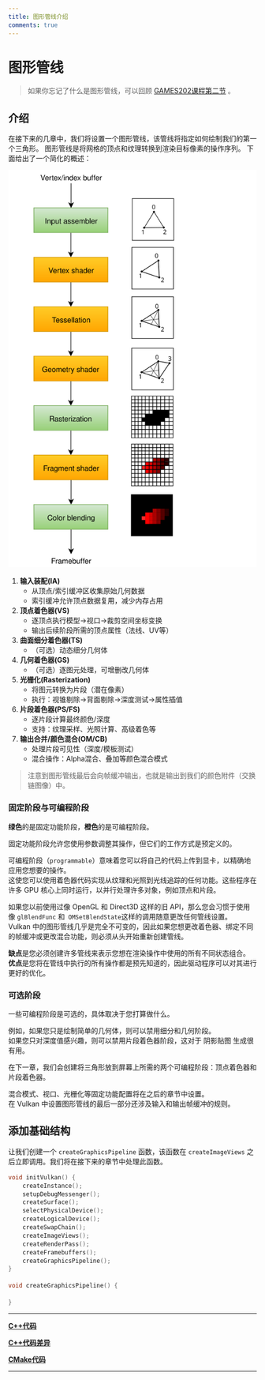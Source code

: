 ```yaml
---
title: 图形管线介绍
comments: true
---
```

# **图形管线**

> 如果你忘记了什么是图形管线，可以回顾 [GAMES202课程第二节](https://www.bilibili.com/video/BV1YK4y1T7yY) 。

## **介绍**

在接下来的几章中，我们将设置一个图形管线，该管线将指定如何绘制我们的第一个三角形。
图形管线是将网格的顶点和纹理转换到渲染目标像素的操作序列。
下面给出了一个简化的概述：

![pipeline](../../images/0120/vulkan_simplified_pipeline.svg)

1. **输入装配(IA)**
    - 从顶点/索引缓冲区收集原始几何数据
    - 索引缓冲允许顶点数据复用，减少内存占用
2. **顶点着色器(VS)**
    - 逐顶点执行模型→视口→裁剪空间坐标变换
    - 输出后续阶段所需的顶点属性（法线、UV等）
3. **曲面细分着色器(TS)**
    - （可选）动态细分几何体
4. **几何着色器(GS)**
    - （可选）逐图元处理，可增删改几何体
5. **光栅化(Rasterization)**
    - 将图元转换为片段（潜在像素）
    - 执行：视锥剔除→背面剔除→深度测试→属性插值
6. **片段着色器(PS/FS)**
    - 逐片段计算最终颜色/深度
    - 支持：纹理采样、光照计算、高级着色等
7. **输出合并/颜色混合(OM/CB)**
    - 处理片段可见性（深度/模板测试）
    - 混合操作：Alpha混合、叠加等颜色混合模式

> 注意到图形管线最后会向帧缓冲输出，也就是输出到我们的颜色附件（交换链图像）中。

### 固定阶段与可编程阶段

**绿色**的是固定功能阶段，**橙色**的是可编程阶段。

固定功能阶段允许您使用参数调整其操作，但它们的工作方式是预定义的。

可编程阶段（`programmable`）意味着您可以将自己的代码上传到显卡，以精确地应用您想要的操作。  
这使您可以使用着色器代码实现从纹理和光照到光线追踪的任何功能。这些程序在许多 GPU 核心上同时运行，以并行处理许多对象，例如顶点和片段。

如果您以前使用过像 OpenGL 和 Direct3D 这样的旧 API，那么您会习惯于使用像 `glBlendFunc` 和` OMSetBlendState`这样的调用随意更改任何管线设置。  
Vulkan 中的图形管线几乎是完全不可变的，因此如果您想更改着色器、绑定不同的帧缓冲或更改混合功能，则必须从头开始重新创建管线。

**缺点**是您必须创建许多管线来表示您想在渲染操作中使用的所有不同状态组合。  
**优点**是您将在管线中执行的所有操作都是预先知道的，因此驱动程序可以对其进行更好的优化。

### 可选阶段

一些可编程阶段是可选的，具体取决于您打算做什么。  

例如，如果您只是绘制简单的几何体，则可以禁用细分和几何阶段。   
如果您只对深度值感兴趣，则可以禁用片段着色器阶段，这对于 阴影贴图 生成很有用。

在下一章，我们会创建将三角形放到屏幕上所需的两个可编程阶段：顶点着色器和片段着色器。

混合模式、视口、光栅化等固定功能配置将在之后的章节中设置。  
在 Vulkan 中设置图形管线的最后一部分还涉及输入和输出帧缓冲的规则。

## **添加基础结构**

让我们创建一个 `createGraphicsPipeline` 函数，该函数在 `createImageViews` 之后立即调用。我们将在接下来的章节中处理此函数。

```c++
void initVulkan() {
    createInstance();
    setupDebugMessenger();
    createSurface();
    selectPhysicalDevice();
    createLogicalDevice();
    createSwapChain();
    createImageViews();
    createRenderPass();
    createFramebuffers();
    createGraphicsPipeline();
}

void createGraphicsPipeline() {

}
```

---

**[C++代码](../../codes/01/20_pipeline/main.cpp)**

**[C++代码差异](../../codes/01/20_pipeline/main.diff)**

**[CMake代码](../../codes/01/00_base/CMakeLists.txt)**

---
